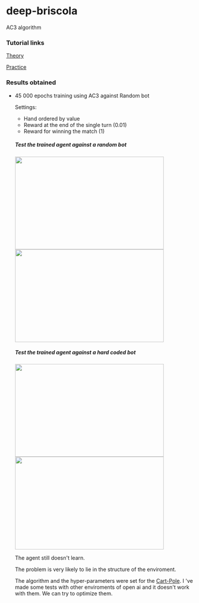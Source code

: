 # deep-briscola

AC3 algorithm


### Tutorial links 
[Theory](https://jaromiru.com/2017/02/16/lets-make-an-a3c-theory/)

[Practice](https://jaromiru.com/2017/03/26/lets-make-an-a3c-implementation/)



### Results obtained

* 45 000 epochs training using AC3 against Random bot

	Settings:
	* Hand ordered by value   
	* Reward at the end of the single turn (0.01)
	* Reward for winning the match (1)

  ##### Test the trained agent against a random bot 
	<p float="left">
		<img src="https://github.com/alsora/deep-briscola/blob/ac3/Result_45000_epochs_AC3/final%20test%20against%20Random__AC3.png" align="center" width=400 height = 250 />
		<img src="https://github.com/alsora/deep-briscola/blob/ac3/Result_45000_epochs_AC3/final%20test%20against%20Random__RandomAgent.png" align="center" width=400 height = 250/>
	</p>

  ##### Test the trained agent against a hard coded bot 
	<p float="left">
		<img src="https://github.com/alsora/deep-briscola/blob/ac3/Result_45000_epochs_AC3/final%20test%20against%20ai__AC3.png" align="center" width=400 height = 250 />
		<img src="https://github.com/alsora/deep-briscola/blob/ac3/Result_45000_epochs_AC3/final%20test%20against%20ai__AIAgent.png" align="center" width=400 height = 250 />
	</p>

  The agent still doesn't learn.
  
  The problem is very likely to lie in the structure of the enviroment.
  
  
  The algorithm and the hyper-parameters were set for the [Cart-Pole](https://github.com/openai/gym/wiki/CartPole-v0).
  I 've made some tests with other enviroments of open ai and it doesn't work with them.
  We can try to optimize them.
  
  
  
  
  
